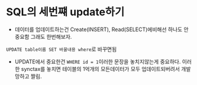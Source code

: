 # SQL의 세번쨰 update하기

- 데이터를 업데이트하는건 Create(INSERT), Read(SELECT)에비해선 하나도 안중요함 그래도 한번해보자.

`UPDATE table이름 SET 바꿀내용 where`로 바꾸면됨

- UPDATE에서 중요한건 `WHERE id = 1`이러한 문장을 놓치지않는게 중요하다. 이러한 synctax를 놓치면 테이블의 1억개의 모든데이터가 모두 업데이트되버려서 개발망하고 짤림.
